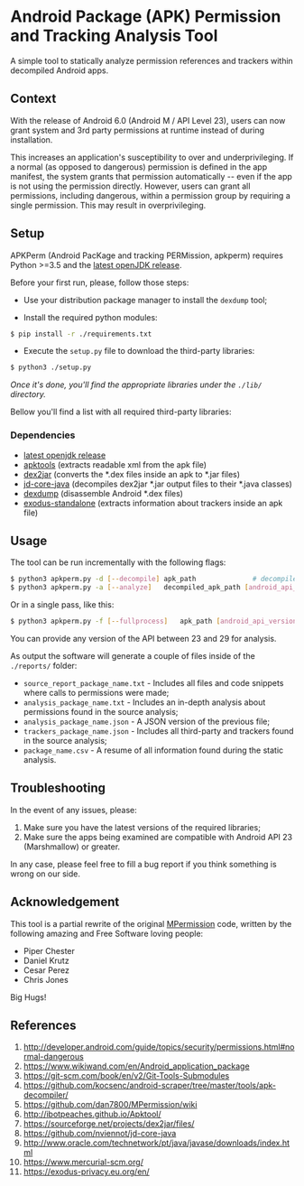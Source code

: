 # Android Package (APK) Permission and Tracking Analysis Tool
A simple tool to statically analyze permission references and trackers within decompiled Android apps.

## Context

With the release of Android 6.0 (Android M / API Level 23), users can now grant system and 3rd party permissions at runtime instead of during installation.

This increases an application's susceptibility to over and underprivileging. If a normal (as opposed to dangerous) permission is defined in the app manifest, the system grants that permission automatically -- even if the app is not using the permission directly. However, users can grant all permissions, including dangerous, within a permission group by requiring a single permission. This may result in overprivileging.

## Setup

APKPerm (Android PacKage and tracking PERMission, apkperm) requires Python >=3.5 and the [latest openJDK release](https://openjdk.java.net/install/).

Before your first run, please, follow those steps:

* Use your distribution package manager to install the `dexdump` tool;
 
 * Install the required python modules:
 
 ```bash
$ pip install -r ./requirements.txt
``` 
 
 * Execute the `setup.py` file to download the third-party libraries:

```bash
$ python3 ./setup.py
```

_Once it's done, you'll find the appropriate libraries under the `./lib/` directory._

Bellow you'll find a list with all required third-party libraries:

### Dependencies

- [latest openjdk release](https://openjdk.java.net/install/)
- [apktools](https://ibotpeaches.github.io/Apktool/) (extracts readable xml from the apk file)
- [dex2jar](https://github.com/pxb1988/dex2jar) (converts the *.dex files inside an apk to *.jar files)
- [jd-core-java](https://github.com/nviennot/jd-core-java) (decompiles dex2jar *.jar output files to their *.java classes)
- [dexdump](https://android.googlesource.com/platform/dalvik/+/refs/heads/tools_r22.2/dexdump/) (disassemble Android *.dex files)
- [exodus-standalone](https://github.com/Exodus-Privacy/exodus-standalone) (extracts information about trackers inside an apk file)

## Usage  

The tool can be run incrementally with the following flags:


```bash
$ python3 apkperm.py -d [--decompile] apk_path              # decompiles APK and moves it to sample_apk/ - This could take a few minutes depending on the size of the APK
$ python3 apkperm.py -a [--analyze]   decompiled_apk_path [android_api_version_number_targeted]   # analyze and prints source report / analysis report against the specified API level number
```

Or in a single pass, like this: 

```bash
$ python3 apkperm.py -f [--fullprocess]   apk_path [android_api_version_number_targeted]   # decompiles APK, analyzes against the specified API level number and prints source report / analysis report, then deletes the decompiled source folder
```

You can provide any version of the API between 23 and 29 for analysis.

As output the software will generate a couple of files inside of the `./reports/` folder:

* `source_report_package_name.txt` - Includes all files and code snippets where calls to permissions were made;
* `analysis_package_name.txt` - Includes an in-depth analysis about permissions found in the source analysis;
* `analysis_package_name.json` - A JSON version of the previous file;
* `trackers_package_name.json` - Includes all third-party and trackers found in the source analysis;
* `package_name.csv` - A resume of all information found during the static analysis.

## Troubleshooting

In the event of any issues, please:

1. Make sure you have the latest versions of the required libraries;
2. Make sure the apps being examined are compatible with Android API 23 (Marshmallow) or greater.

In any case, please feel free to fill a bug report if you think something is wrong on our side.

## Acknowledgement

This tool is a partial rewrite of the original [MPermission](https://github.com/MPerm/MPermission) code, written by the following amazing and Free Software loving people:

* Piper Chester
* Daniel Krutz
* Cesar Perez
* Chris Jones

Big Hugs!

## References

1. http://developer.android.com/guide/topics/security/permissions.html#normal-dangerous
2. https://www.wikiwand.com/en/Android_application_package
3. https://git-scm.com/book/en/v2/Git-Tools-Submodules
4. https://github.com/kocsenc/android-scraper/tree/master/tools/apk-decompiler/
5. https://github.com/dan7800/MPermission/wiki
6. http://ibotpeaches.github.io/Apktool/
7. https://sourceforge.net/projects/dex2jar/files/
8. https://github.com/nviennot/jd-core-java
9. http://www.oracle.com/technetwork/pt/java/javase/downloads/index.html
10. https://www.mercurial-scm.org/
11. https://exodus-privacy.eu.org/en/